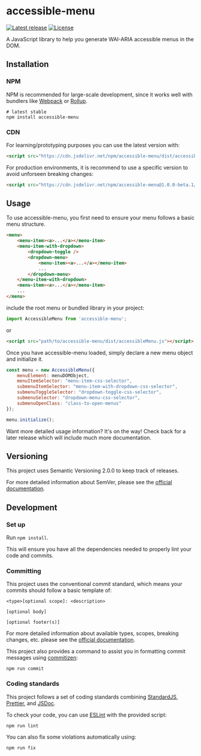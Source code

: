 # accessible-menu

[![Latest release](https://img.shields.io/github/v/release/NickDJM/accessible-menu?include_prereleases&style=for-the-badge)](https://github.com/NickDJM/accessible-menu/releases)
[![License](https://img.shields.io/github/license/NickDJM/accessible-menu?style=for-the-badge)](/LICENSE)

A JavaScript library to help you generate WAI-ARIA accessible menus in the DOM.

## Installation

### NPM

NPM is recommended for large-scale development, since it works well with bundlers like [Webpack](https://webpack.js.org/) or [Rollup](https://rollupjs.org/guide/en/).

```shell
# latest stable
npm install accessible-menu
```

### CDN

For learning/prototyping purposes you can use the latest version with:

```html
<script src="https://cdn.jsdelivr.net/npm/accessible-menu/dist/accessibleMenu.js"></script>
```

For production environments, it is recommend to use a specific version to avoid unforseen breaking changes:

```html
<script src="https://cdn.jsdelivr.net/npm/accessible-menu@1.0.0-beta.1/dist/accessibleMenu.js"></script>
```

## Usage

To use accessible-menu, you first need to ensure your menu follows a basic menu structure.

```html
<menu>
    <menu-item><a>...</a></menu-item>
    <menu-item-with-dropdown>
        <dropdown-toggle />
        <dropdown-menu>
            <menu-item><a>...</a></menu-item>
            ...
        </dropdown-menu>
    </menu-item-with-dropdown>
    <menu-item><a>...</a></menu-item>
    ...
</menu>
```

include the root menu or bundled library in your project:

```jsx
import AccessibleMenu from 'accessible-menu';
```

or

```html
<script src="path/to/accessible-menu/dist/accessibleMenu.js"></script>
```

Once you have accessible-menu loaded, simply declare a new menu object and initialize it.

```jsx
const menu = new AccessibleMenu({
    menuElement: menuDOMObject,
    menuItemSelector: "menu-item-css-selector",
    submenuItemSelector: "menu-item-with-dropdown-css-selector",
    submenuToggleSelector: "dropdown-toggle-css-selector",
    submenuSelector: "dropdown-menu-css-selector",
    submenuOpenClass: "class-to-open-menus"
});

menu.initialize();
```

Want more detailed usage information? It's on the way! Check back for a later release which will include much more documentation.

## Versioning

This project uses Semantic Versioning 2.0.0 to keep track of releases.

For more detailed information about SemVer, please see the [official documentation](https://semver.org/).

## Development

### Set up

Run `npm install`.

This will ensure you have all the dependencies needed to properly lint your code and commits.

### Committing

This project uses the conventional commit standard, which means your commits should follow a basic template of:

    <type>[optional scope]: <description>

    [optional body]

    [optional footer(s)]

For more detailed information about available types, scopes, breaking changes, etc. please see the [official documentation](https://www.conventionalcommits.org/en/v1.0.0/).

This project also provides a command to assist you in formatting  commit messages using [commitizen](https://commitizen.github.io/cz-cli/):

```
npm run commit
```

### Coding standards

This project follows a set of coding standards combining [StandardJS](https://standardjs.com/), [Prettier](https://prettier.io/), and [JSDoc](https://jsdoc.app/).

To check your code, you can use [ESLint](https://eslint.org/) with the provided script:

```
npm run lint
```

You can also fix some violations automatically using:

```
npm run fix
```
